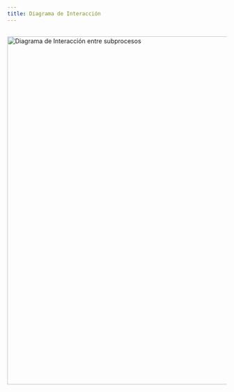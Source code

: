 ```yaml
---
title: Diagrama de Interacción
---
```


## 
<img src="/Soporte/MA/grafica1.jpg" alt="Diagrama de Interacción entre subprocesos" width="800" />